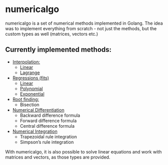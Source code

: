 # numericalgo

numericalgo is a set of numerical methods implemented in Golang. The idea was to implement everything from scratch - not just the methods, but the custom types as well (matrices, vectors etc.)

## Currently implemented methods:
- [Interpolation:](https://github.com/DzananGanic/numericalgo/tree/master/interpolate)
  - [Linear](https://github.com/DzananGanic/numericalgo/tree/master/interpolate/linear)
  - [Lagrange](https://github.com/DzananGanic/numericalgo/tree/master/interpolate/lagrange)
- [Regressions (fits)](https://github.com/DzananGanic/numericalgo/tree/master/fit)
  - [Linear](https://github.com/DzananGanic/numericalgo/tree/master/fit/linear)
  - [Polynomial](https://github.com/DzananGanic/numericalgo/tree/master/fit/poly)
  - [Exponential](https://github.com/DzananGanic/numericalgo/tree/master/fit/exponential)
- [Root finding:](https://github.com/DzananGanic/numericalgo/tree/master/root)
  - Bisection
- [Numerical Differentiation](https://github.com/DzananGanic/numericalgo/tree/master/differentiate)
  - Backward difference formula
  - Forward difference formula
  - Central difference formula
- [Numerical Integration](https://github.com/DzananGanic/numericalgo/tree/master/integrate)
  - Trapezoidal rule integration
  - Simpson’s rule integration

With numericalgo, it is also possible to solve linear equations and work with matrices and vectors, as those types are provided.
